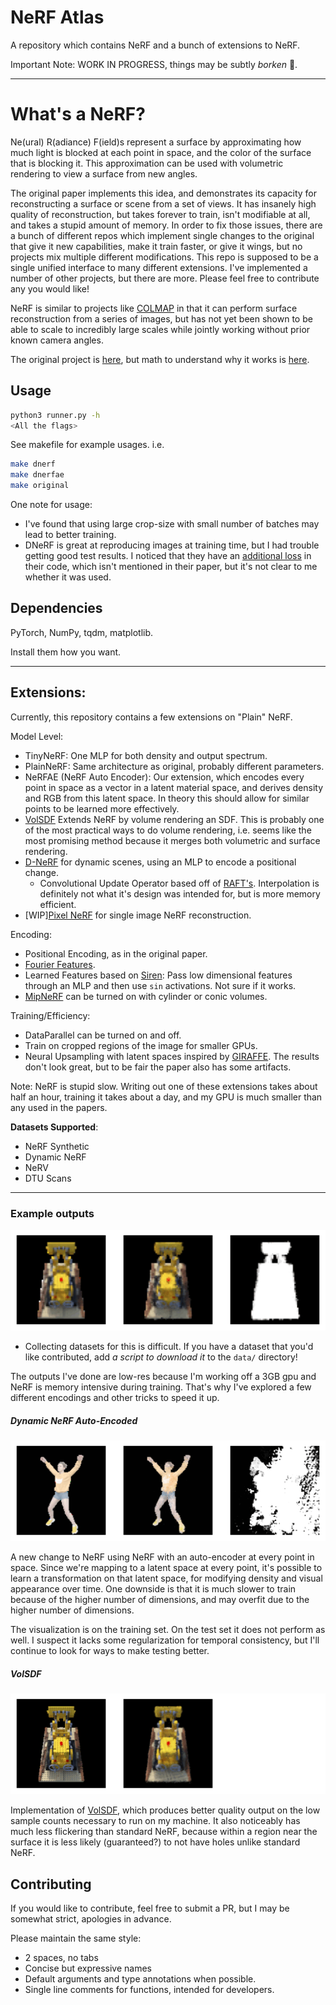 # NeRF Atlas

A repository which contains NeRF and a bunch of extensions to NeRF.


Important Note:
WORK IN PROGRESS, things may be subtly _borken_ 🦮.

---

# What's a NeRF?

Ne(ural) R(adiance) F(ield)s represent a surface by approximating how much light is blocked at
each point in space, and the color of the surface that is blocking it. This approximation can be
used with volumetric rendering to view a surface from new angles.

The original paper implements this idea, and demonstrates its capacity for reconstructing a
surface or scene from a set of views. It has insanely high quality of reconstruction, but takes
forever to train, isn't modifiable at all, and takes a stupid amount of memory. In order to
fix those issues, there are a bunch of different repos which implement single changes to the
original that give it new capabilities, make it train faster, or give it wings, but
no projects mix multiple different modifications. This repo is supposed to be a single
unified interface to many different extensions.  I've implemented a number of other projects,
but there are more. Please feel free to contribute any you would like!

NeRF is similar to projects like [COLMAP](https://demuc.de/colmap/) in that it can perform
surface reconstruction from a series of images, but has not yet been shown to be able to scale
to incredibly large scales while jointly working without prior known camera angles.

The original project is [here](https://www.matthewtancik.com/nerf),
but math to understand why it works is [here](https://pbr-book.org/3ed-2018/Volume_Scattering).

## Usage

```sh
python3 runner.py -h
<All the flags>
```

See makefile for example usages. i.e.
```sh
make dnerf
make dnerfae
make original
```

One note for usage:
- I've found that using large crop-size with small number of batches may lead to better
  training.
- DNeRF is great at reproducing images at training time, but I had trouble getting good test
  results. I noticed that they have an [additional loss](https://github.com/albertpumarola/D-NeRF/issues/1) in their code,
  which isn't mentioned in their paper, but it's not clear to me whether it was used.

## Dependencies

PyTorch, NumPy, tqdm, matplotlib.

Install them how you want.

---

## Extensions:

Currently, this repository contains a few extensions on "Plain" NeRF.

Model Level:

- TinyNeRF: One MLP for both density and output spectrum.
- PlainNeRF: Same architecture as original, probably different parameters.
- NeRFAE (NeRF Auto Encoder): Our extension, which encodes every point in space as a vector in a
  latent material space, and derives density and RGB from this latent space. In theory this
  should allow for similar points to be learned more effectively.
- [VolSDF](https://arxiv.org/pdf/2106.12052.pdf) Extends NeRF by volume rendering an SDF.
  This is probably one of the most practical ways to do volume rendering, i.e. seems like the
  most promising method because it merges both volumetric and surface rendering.
- [D-NeRF](https://arxiv.org/abs/2011.13961) for dynamic scenes, using an MLP to encode a
  positional change.
  - Convolutional Update Operator based off of [RAFT's](https://arxiv.org/pdf/2003.12039.pdf).
    Interpolation is definitely not what it's design was intended for, but is more memory
    efficient.
- \[WIP\][Pixel NeRF](https://arxiv.org/pdf/2012.02190.pdf) for single image NeRF
  reconstruction.

Encoding:

- Positional Encoding, as in the original paper.
- [Fourier Features](https://github.com/tancik/fourier-feature-networks).
- Learned Features based on [Siren](https://arxiv.org/abs/2006.09661): Pass low dimensional
  features through an MLP and then use `sin` activations. Not sure if it works.
- [MipNeRF](https://arxiv.org/abs/2103.13415) can be turned on with cylinder or conic volumes.

Training/Efficiency:

- DataParallel can be turned on and off.
- Train on cropped regions of the image for smaller GPUs.
- Neural Upsampling with latent spaces inspired by
  [GIRAFFE](https://arxiv.org/pdf/2011.12100.pdf). The results don't look great, but to be fair
  the paper also has some artifacts.

Note: NeRF is stupid slow. Writing out one of these extensions takes about half an hour,
training it takes about a day, and my GPU is much smaller than any used in the papers.

**Datasets Supported**:

- NeRF Synthetic
- Dynamic NeRF
- NeRV
- DTU Scans

---

### Example outputs

![Example Output Gif](examples/example.gif)

- Collecting datasets for this is difficult. If you have a dataset that you'd like contributed,
  add _a script to download it_ to the `data/` directory!

The outputs I've done are low-res because I'm working off a 3GB gpu and NeRF is memory intensive
during training. That's why I've explored a few different encodings and other tricks to speed it
up.

##### Dynamic NeRF Auto-Encoded

![dnerfae jumpingjacks](examples/dnerfae.gif)

A new change to NeRF using NeRF with an auto-encoder at every point in space. Since we're
mapping to a latent space at every point, it's possible to learn a transformation on that latent
space, for modifying density and visual appearance over time. One downside is that it is much
slower to train because of the higher number of dimensions, and may overfit due to the higher
number of dimensions.

The visualization is on the training set. On the test set it does not perform as well. I suspect
it lacks some regularization for temporal consistency, but I'll continue to look for ways to
make testing better.

##### VolSDF

![VolSDF Lego](examples/volsdf.gif)

Implementation of [VolSDF](https://arxiv.org/abs/2106.12052), which produces better quality
output on the low sample counts necessary to run on my machine. It also noticeably has much less
flickering than standard NeRF, because within a region near the surface it is less likely
(guaranteed?) to not have holes unlike standard NeRF.

## Contributing

If you would like to contribute, feel free to submit a PR, but I may be somewhat strict,
apologies in advance.

Please maintain the same style:
- 2 spaces, no tabs
- Concise but expressive names
- Default arguments and type annotations when possible.
- Single line comments for functions, intended for developers.

